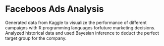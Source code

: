 # Faceboos Ads Analysis
Generated data from Kaggle to visualize the performance of different campaigns with R programming languages forfuture marketing decisions.
Analyzed historical data and used Bayesian inference to deduct the perfect target group for the company.
